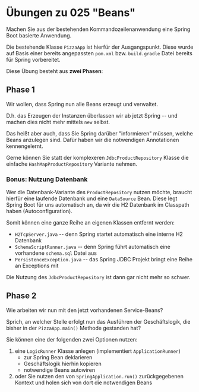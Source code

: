 # Übungen zu 025 "Beans"

Machen Sie aus der bestehenden Kommandozeilenanwendung eine Spring Boot basierte Anwendung.

Die bestehende Klasse `PizzaApp` ist hierfür der Ausgangspunkt. Diese wurde auf Basis einer bereits angepassten
`pom.xml` bzw. `build.gradle` Datei bereits für Spring vorbereitet.

Diese Übung besteht aus **zwei Phasen**:

## Phase 1

Wir wollen, dass Spring nun alle Beans erzeugt und verwaltet.

D.h. das Erzeugen der Instanzen überlassen wir ab jetzt Spring -- und machen dies nicht mehr
mittels `new` selbst.

Das heißt aber auch, dass Sie Spring darüber "informieren" müssen, welche Beans anzulegen sind.
Dafür haben wir die notwendigen Annotationen kennengelernt.

Gerne können Sie statt der komplexeren `JdbcProductRepository` Klasse die einfache `HashMapProductRepository` Variante
nehmen.

### Bonus: Nutzung Datenbank

Wer die Datenbank-Variante des `ProductRepository` nutzen möchte, braucht hierfür eine laufende
Datenbank und eine `DataSource` Bean. Diese legt Spring Boot für uns automatisch an, da wir die H2 Datenbank
im Classpath haben (Autoconfiguration).

Somit können eine ganze Reihe an eigenen Klassen entfernt werden:

* `H2TcpServer.java` -- denn Spring startet automatisch eine interne H2 Datenbank
* `SchemaScriptRunner.java` -- denn Spring führt automatisch eine vorhandene `schema.sql` Datei aus
* `PersistenceException.java` -- das Spring JDBC Projekt bringt eine Reihe an Exceptions mit

Die Nutzung des `JdbcProductRepository` ist dann gar nicht mehr so schwer.

## Phase 2

Wie arbeiten wir nun mit den jetzt vorhandenen Service-Beans?

Sprich, an welcher Stelle erfolgt nun das Ausführen der Geschäftslogik, die bisher in der `PizzaApp.main()` Methode
gestanden hat?

Sie können eine der folgenden zwei Optionen nutzen:

1. eine `LogicRunner` Klasse anlegen (implementiert `ApplicationRunner`)
   - zur Spring Bean deklarieren
   - Geschäftslogik hierhin kopieren
   - notwendige Beans autowiren
2. oder Sie nutzen den von `SpringApplication.run()` zurückgegebenen Kontext und holen sich von dort
   die notwendigen Beans 


